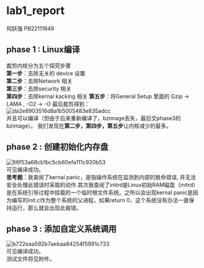 # lab1_report  
何跃强 PB22111649  
## phase 1 : Linux编译  
裁剪内核分为五个探究步骤  
**第一步**：去除无关的 device 设置  
**第二步**：去除Network 相关  
**第三步**：去除security 相关  
**第四步**：去除kernal kacking 相关
**第五步**：将General Setup 里面的 Gzip -> LAMA , -O2 -> -O
最后裁剪得到：  
![da2e8903516d8a1b5005483e835adcc](https://github.com/YueqiangHe/osh-2024-labs/assets/144820167/7f3aa356-7a8f-41e9-9636-768080b14503)  
并且可以编译（但由于后来重新编译了，bzimage丢失，最后交phase3的bzimage）。 
我们发现在**第二步，第四步，第五步**让内核减少的最多。  
  
## phase 2 : 创建初始化内存盘  
![66f53a68cb1bc5cb60efa111c920b53](https://github.com/YueqiangHe/osh-2024-labs/assets/144820167/0ced590f-4e40-4d86-8295-4635aa2d7935)  
可见编译成功。  
**思考题**：我查阅了kernal panic，是指操作系统在监测到内部的致命错误, 并无法安全处理此错误时采取的动作.其次我查阅了initrd是Linux初始RAM磁盘（initrd）是在系统引导过程中挂载的一个临时根文件系统。之所以会出现kernal panic是因为编写的init.c作为整个系统的父进程，如果return 0，这个系统没有办法一直保持运行，那么就会出现此报错。  
  
## phase 3 : 添加自定义系统调用  
![b722eaa592b7aebaa84254f5991c733](https://github.com/YueqiangHe/osh-2024-labs/assets/144820167/19ef6a58-e134-4ce2-90f4-f81364debcc3)  
可见编译成功。  
测试文件将见附件。  
